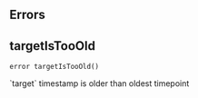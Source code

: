 

## Errors
## targetIsTooOld


`error targetIsTooOld()`  

&#x60;target&#x60; timestamp is older than oldest timepoint





